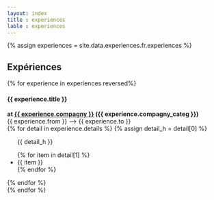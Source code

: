 ```yaml
---
layout: index
title : experiences
lable : experiences
---
```

{% assign experiences = site.data.experiences.fr.experiences %}
<div class="content div_experiences">
    <h2 class="section-title blue bold"> Expériences</h2>
    {% for experience in experiences reversed%}
        <div class="div_experience">
            <div class='experience_header'>
                <h4 class= "blue">{{ experience.title }}</h4>
                <b class="experience_company_info">at 
                    <a href="{{ experience.linkedin_url }}"> {{ experience.compagny }}</a>
                 ({{ experience.compagny_categ }})</b> 
                <div class= "experience_date">
                    {{ experience.from }} –>  {{ experience.to }}
                </div>
            </div>
            <div class="experience_detail">
                {% for detail in experience.details %}
                {% assign detail_h = detail[0] %}
                <ul>
                    <p>{{ detail_h }}</p>
                    {% for item in detail[1] %}
                        <li> {{ item  }}</li>
                    {% endfor %}
                </ul>
                {% endfor %}
            </div> 
        </div>
    {% endfor %}
</div>